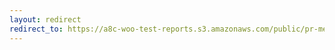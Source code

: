 ```yaml
---
layout: redirect
redirect_to: https://a8c-woo-test-reports.s3.amazonaws.com/public/pr-merge/44090/api/index.html
---
```

